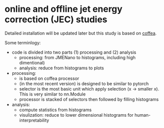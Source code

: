 # online and offline jet energy correction (JEC) studies

Detailed installation will be updated later but this study is based on [coffea](https://coffeateam.github.io/coffea/).

Some terminlogy:
  * code is divided into two parts (1) processing and (2) analysis
    * processing: from JMENano to histograms, including high dimentional)
    * analysis: reduce from histograms to plots
  * processing:
    * is based on coffea processor
    * (in the most recent version) is designed to be similar to pytorch
    * selector is the most basic unit which apply selection (x -> smaller x). This is very similar to nn.Module
    * processor is stacked of selectors then followed by filling histograms
  * analysis:
    * compute statistics from histograms
    * visulization: reduce to lower dimensional histograms for human-interpretability
